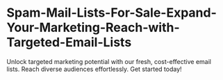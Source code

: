 # Spam-Mail-Lists-For-Sale-Expand-Your-Marketing-Reach-with-Targeted-Email-Lists
Unlock targeted marketing potential with our fresh, cost-effective email lists. Reach diverse audiences effortlessly. Get started today!
